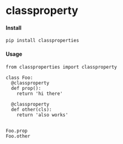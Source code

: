 classproperty
======

#### Install
```pip install classproperties```


#### Usage
```
from classproperties import classproperty

class Foo:
  @classproperty
  def prop():
    return 'hi there'

  @classproperty
  def other(cls):
    return 'also works'


Foo.prop
Foo.other
```
